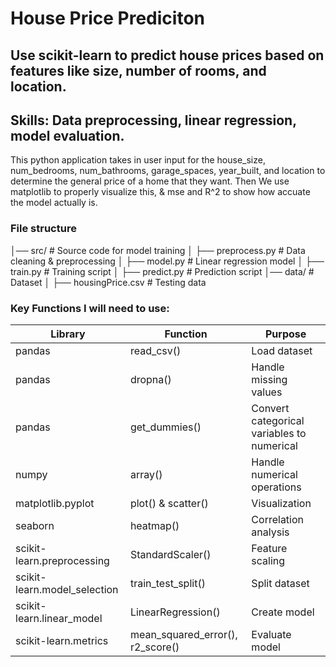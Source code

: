 # House Price Prediciton

## Use scikit-learn to predict house prices based on features like size, number of rooms, and location.

## Skills: Data preprocessing, linear regression, model evaluation.

This python application takes in user input for the house_size, num_bedrooms, num_bathrooms, garage_spaces, year_built, and location to determine the general price of a home that they want. Then We use matplotlib to properly visualize this, & mse and R^2 to show how accuate the model actually is.


### File structure

│── src/ # Source code for model training
│ ├── preprocess.py # Data cleaning & preprocessing
│ ├── model.py # Linear regression model
│ ├── train.py # Training script
│ ├── predict.py # Prediction script
│── data/ # Dataset
│ ├── housingPrice.csv # Testing data

### Key Functions I will need to use:

| Library                      | Function                         | Purpose                                    |
| ---------------------------- | -------------------------------- | ------------------------------------------ |
| pandas                       | read_csv()                       | Load dataset                               |
| pandas                       | dropna()                         | Handle missing values                      |
| pandas                       | get_dummies()                    | Convert categorical variables to numerical |
| numpy                        | array()                          | Handle numerical operations                |
| matplotlib.pyplot            | plot() & scatter()               | Visualization                              |
| seaborn                      | heatmap()                        | Correlation analysis                       |
| scikit-learn.preprocessing   | StandardScaler()                 | Feature scaling                            |
| scikit-learn.model_selection | train_test_split()               | Split dataset                              |
| scikit-learn.linear_model    | LinearRegression()               | Create model                               |
| scikit-learn.metrics         | mean_squared_error(), r2_score() | Evaluate model                             |
